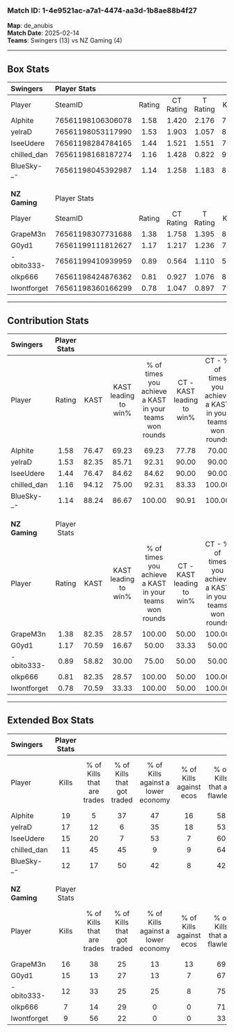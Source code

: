 ### Match ID: 1-4e9521ac-a7a1-4474-aa3d-1b8ae88b4f27  
**Map**: de_anubis  
**Match Date**: 2025-02-14  
**Teams**: Swingers (13) vs NZ Gaming (4)  

---  

## Box Stats  

| **Swingers**  | Player Stats      |        |           |          |       |       |       |         |        |      |     |
| :- | :- | :-: | :-: | :-: | :-: | :-: | :-: | :-: | :-: | :-: | :-: |
| Player        | SteamID           | Rating | CT Rating | T Rating | KAST  |  ADR  | Kills | Assists | Deaths | K/D  | HS% |
| Alphite       | 76561198106306078 |  1.58  |   1.420   |  2.176   | 76.47 | 118.5 |  19   |    3    |   13   | 1.46 | 73  |
| yelraD        | 76561198053117990 |  1.53  |   1.903   |  1.057   | 82.35 | 97.3  |  17   |    6    |   11   | 1.55 | 41  |
| IseeUdere     | 76561198284784165 |  1.44  |   1.521   |  1.551   | 76.47 | 95.8  |  15   |    5    |   9    | 1.67 | 60  |
| chilled_dan   | 76561198168187274 |  1.16  |   1.428   |  0.822   | 94.12 | 62.7  |  11   |    4    |   12   | 0.92 | 63  |
| BlueSky-_-    | 76561198045392987 |  1.14  |   1.258   |  1.183   | 88.24 | 75.2  |  12   |    4    |   14   | 0.86 | 33  |
|               |                   |        |           |          |       |       |       |         |        |      |     |
|               |                   |        |           |          |       |       |       |         |        |      |     |
|               |                   |        |           |          |       |       |       |         |        |      |     |
| **NZ Gaming** | Player Stats      |        |           |          |       |       |       |         |        |      |     |
| Player        | SteamID           | Rating | CT Rating | T Rating | KAST  |  ADR  | Kills | Assists | Deaths | K/D  | HS% |
| GrapeM3n      | 76561198307731688 |  1.38  |   1.758   |  1.395   | 82.35 | 86.9  |  16   |    5    |   13   | 1.23 | 43  |
| G0yd1         | 76561199111812627 |  1.17  |   1.217   |  1.236   | 70.59 | 89.7  |  15   |    2    |   15   | 1.00 | 73  |
| -obito333-    | 76561199410939959 |  0.89  |   0.564   |  1.110   | 58.82 | 84.2  |  12   |    3    |   16   | 0.75 | 66  |
| olkp666       | 76561198424876362 |  0.81  |   0.927   |  1.076   | 82.35 | 68.0  |   7   |    8    |   15   | 0.47 | 57  |
| lwontforget   | 76561198360166299 |  0.78  |   1.047   |  0.897   | 70.59 | 61.5  |   9   |    4    |   15   | 0.60 | 33  |
---  

## Contribution Stats  

| **Swingers**  | Player Stats |       |                      |                                                        |                           |                                                             |                          |                                                            |
| :- | :-: | :-: | :-: | :-: | :-: | :-: | :-: | :-: |
| Player        |    Rating    | KAST  | KAST leading to win% | % of times you achieve a KAST in your teams won rounds | CT - KAST leading to win% | CT - % of times you achieve a KAST in your teams won rounds | T - KAST leading to win% | T - % of times you achieve a KAST in your teams won rounds |
| Alphite       |     1.58     | 76.47 |        69.23         |                         69.23                          |           77.78           |                            70.00                            |          50.00           |                           66.67                            |
| yelraD        |     1.53     | 82.35 |        85.71         |                         92.31                          |           90.00           |                            90.00                            |          75.00           |                           100.00                           |
| IseeUdere     |     1.44     | 76.47 |        84.62         |                         84.62                          |           90.00           |                            90.00                            |          66.67           |                           66.67                            |
| chilled_dan   |     1.16     | 94.12 |        75.00         |                         92.31                          |           83.33           |                           100.00                            |          50.00           |                           66.67                            |
| BlueSky-_-    |     1.14     | 88.24 |        86.67         |                         100.00                         |           90.91           |                           100.00                            |          75.00           |                           100.00                           |
|               |              |       |                      |                                                        |                           |                                                             |                          |                                                            |
|               |              |       |                      |                                                        |                           |                                                             |                          |                                                            |
|               |              |       |                      |                                                        |                           |                                                             |                          |                                                            |
| **NZ Gaming** | Player Stats |       |                      |                                                        |                           |                                                             |                          |                                                            |
| Player        |    Rating    | KAST  | KAST leading to win% | % of times you achieve a KAST in your teams won rounds | CT - KAST leading to win% | CT - % of times you achieve a KAST in your teams won rounds | T - KAST leading to win% | T - % of times you achieve a KAST in your teams won rounds |
| GrapeM3n      |     1.38     | 82.35 |        28.57         |                         100.00                         |           50.00           |                           100.00                            |          20.00           |                           100.00                           |
| G0yd1         |     1.17     | 70.59 |        16.67         |                         50.00                          |           33.33           |                            50.00                            |          11.11           |                           50.00                            |
| -obito333-    |     0.89     | 58.82 |        30.00         |                         75.00                          |           50.00           |                            50.00                            |          25.00           |                           100.00                           |
| olkp666       |     0.81     | 82.35 |        28.57         |                         100.00                         |           50.00           |                           100.00                            |          20.00           |                           100.00                           |
| lwontforget   |     0.78     | 70.59 |        33.33         |                         100.00                         |           50.00           |                           100.00                            |          25.00           |                           100.00                           |
---  

## Extended Box Stats  

| **Swingers**  | Player Stats |                            |                            |                                    |                         |                              |                                 |        |                             |                                     |                          |                               |                            |
| :- | :-: | :-: | :-: | :-: | :-: | :-: | :-: | :-: | :-: | :-: | :-: | :-: | :-: |
| Player        |    Kills     | % of Kills that are trades | % of Kills that got traded | % of Kills against a lower economy | % of Kills against ecos | % of Kills that are flawless | % of Kills that are close duels | Deaths | % of Deaths that get traded | % of Deaths against a lower economy | % of Deaths against ecos | % of Deaths that are flawless | % of Deaths that are close |
| Alphite       |      19      |             5              |             37             |                 47                 |           16            |              58              |                5                |   13   |             15              |                 31                  |            15            |              62               |             0              |
| yelraD        |      17      |             12             |             6              |                 35                 |           18            |              53              |               12                |   11   |             36              |                 36                  |            9             |              73               |             0              |
| IseeUdere     |      15      |             20             |             7              |                 53                 |            7            |              60              |               13                |   9    |             33              |                 11                  |            0             |              78               |             22             |
| chilled_dan   |      11      |             45             |             45             |                 9                  |            9            |              64              |                0                |   12   |             25              |                 17                  |            0             |              58               |             8              |
| BlueSky-_-    |      12      |             17             |             50             |                 42                 |            8            |              42              |                8                |   14   |             21              |                 36                  |            14            |              57               |             7              |
|               |              |                            |                            |                                    |                         |                              |                                 |        |                             |                                     |                          |                               |                            |
|               |              |                            |                            |                                    |                         |                              |                                 |        |                             |                                     |                          |                               |                            |
|               |              |                            |                            |                                    |                         |                              |                                 |        |                             |                                     |                          |                               |                            |
| **NZ Gaming** | Player Stats |                            |                            |                                    |                         |                              |                                 |        |                             |                                     |                          |                               |                            |
| Player        |    Kills     | % of Kills that are trades | % of Kills that got traded | % of Kills against a lower economy | % of Kills against ecos | % of Kills that are flawless | % of Kills that are close duels | Deaths | % of Deaths that get traded | % of Deaths against a lower economy | % of Deaths against ecos | % of Deaths that are flawless | % of Deaths that are close |
| GrapeM3n      |      16      |             38             |             25             |                 13                 |           13            |              69              |                6                |   13   |             31              |                 15                  |            8             |              69               |             8              |
| G0yd1         |      15      |             13             |             27             |                 13                 |            7            |              67              |                7                |   15   |             13              |                 13                  |            7             |              67               |             0              |
| -obito333-    |      12      |             33             |             25             |                 25                 |            8            |              75              |                0                |   16   |             13              |                 13                  |            6             |              44               |             6              |
| olkp666       |      7       |             14             |             29             |                 0                  |            0            |              71              |               29                |   15   |             47              |                 13                  |            7             |              47               |             20             |
| lwontforget   |      9       |             56             |             22             |                 0                  |            0            |              33              |                0                |   15   |             33              |                 13                  |            7             |              53               |             7              |
